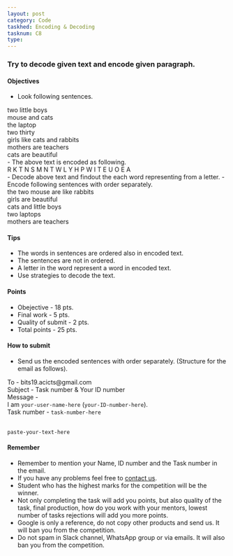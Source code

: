```yaml
---
layout: post
category: Code
taskhed: Encoding & Decoding
tasknum: C8
type: 
---
```

### Try to decode given text and encode given paragraph.


#### **Objectives**

- Look following sentences.
<div class="highlightcode">
two little boys
<br/>
mouse and cats
<br/>
the laptop
<br/>
two thirty
<br/>
girls like cats and rabbits
<br/>
mothers are teachers
<br/>
cats are beautiful
</div>
- The above text is encoded as following.
<div class="highlightcode">
R K T N S M N T W L Y H P W I T E U O E A
</div>
- Decode above text and findout the each word representing from a letter.
- Encode following sentences with order separately.
<div class="highlightcode">
the two mouse are like rabbits
<br/>
girls are beautiful
<br/>
cats and little boys
<br/>
two laptops
<br/>
mothers are teachers
<br/>
</div>

#### **Tips**

- The words in sentences are ordered also in encoded text.
- The sentences are not in ordered.
- A letter in the word represent a word in encoded text.
- Use strategies to decode the text.

#### **Points**

- Obejective - 18 pts.
- Final work - 5 pts.
- Quality of submit - 2 pts.
- <div class="total">Total points - 25 pts.</div>

#### **How to submit**

- Send us the encoded sentences with order separately. (Structure for the email as follows).

<div class="highlightcode">
To - bits19.acicts@gmail.com
<br/>
Subject - Task number & Your ID number
<br/>
Message -
<br/>
I am <code>your-user-name-here</code> (<code>your-ID-number-here</code>).
<br/>
Task number - <code>task-number-here</code>
<br/><br/>

<code>paste-your-text-here</code>
<br/>
</div>

#### **Remember**
- Remember to mention your Name, ID number and the Task number in the email.
- If you have any problems feel free to <a href="../contact.html" target="_blank">contact us</a>.
- Student who has the highest marks for the competition will be the winner.
- Not only completing the task will add you points, but also quality of the task, final production, how do you work with your mentors, lowest number of tasks rejections will add you more points.
- Google is only a reference, do not copy other products and send us. It will ban you from the competition.
- Do not spam in Slack channel, WhatsApp group or via emails. It will also ban you from the competition.
